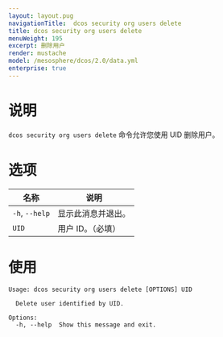 ```yaml
---
layout: layout.pug
navigationTitle:  dcos security org users delete
title: dcos security org users delete
menuWeight: 195
excerpt: 删除用户
render: mustache
model: /mesosphere/dcos/2.0/data.yml
enterprise: true
---
```


# 说明

`dcos security org users delete` 命令允许您使用 UID 删除用户。

# 选项
 
| 名称 | 说明 |
|---------|-------------|
| `-h`, `--help`| 显示此消息并退出。|
| `UID` | 用户 ID。（必填）|

# 使用

```
Usage: dcos security org users delete [OPTIONS] UID

  Delete user identified by UID.

Options:
  -h, --help  Show this message and exit.
```
